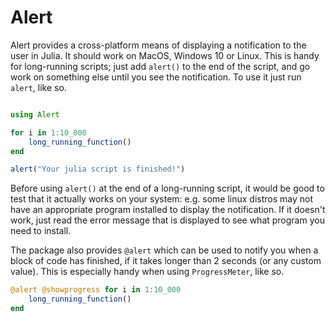 # Alert

Alert provides a cross-platform means of displaying a notification to the user
in Julia. It should work on MacOS, Windows 10 or Linux. This is handy for
long-running scripts; just add `alert()` to the end of the script, and go work
on something else until you see the notification. To use it just run `alert`,
like so.

```julia

using Alert

for i in 1:10_000
    long_running_function()
end

alert("Your julia script is finished!")
```

Before using `alert()` at the end of a long-running script, it would be good to
test that it actually works on your system: e.g. some linux distros may not have
an appropriate program installed to display the notification. If it doesn't
work, just read the error message that is displayed to see what program you need
to install.

The package also provides `@alert` which can be used to notify you when a block
of code has finished, if it takes longer than 2 seconds (or any custom value).
This is especially handy when using `ProgressMeter`, like so.

```julia
@alert @showprogress for i in 1:10_000
    long_running_function()
end
```